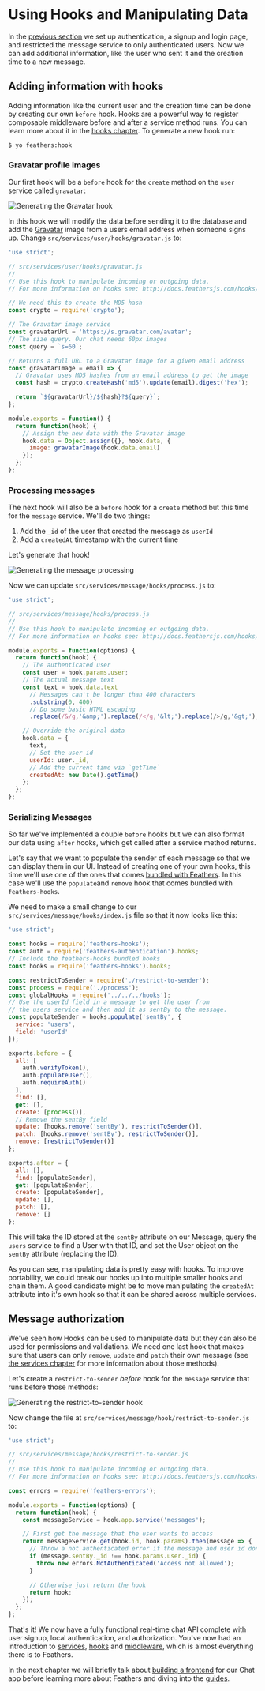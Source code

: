 # Using Hooks and Manipulating Data

In the [previous section](user-management.md) we set up authentication, a signup and login page, and restricted the message service to only authenticated users. Now we can add additional information, like the user who sent it and the creation time to a new message.

## Adding information with hooks

Adding information like the current user and the creation time can be done by creating our own `before` hook. Hooks are a powerful way to register composable middleware before and after a service method runs. You can learn more about it in the [hooks chapter](../hooks/readme.md). To generate a new hook run:

```
$ yo feathers:hook
```

### Gravatar profile images

Our first hook will be a `before` hook for the `create` method on the `user` service called `gravatar`:

![Generating the Gravatar hook](./assets/gravatar-hook.png)

In this hook we will modify the data before sending it to the database and add the [Gravatar](http://en.gravatar.com/) image from a users email address when someone signs up. Change `src/services/user/hooks/gravatar.js` to:

```js
'use strict';

// src/services/user/hooks/gravatar.js
//
// Use this hook to manipulate incoming or outgoing data.
// For more information on hooks see: http://docs.feathersjs.com/hooks/readme.html

// We need this to create the MD5 hash
const crypto = require('crypto');

// The Gravatar image service
const gravatarUrl = 'https://s.gravatar.com/avatar';
// The size query. Our chat needs 60px images
const query = `s=60`;

// Returns a full URL to a Gravatar image for a given email address
const gravatarImage = email => {
  // Gravatar uses MD5 hashes from an email address to get the image
  const hash = crypto.createHash('md5').update(email).digest('hex');

  return `${gravatarUrl}/${hash}?${query}`;
};

module.exports = function() {
  return function(hook) {
    // Assign the new data with the Gravatar image
    hook.data = Object.assign({}, hook.data, {
      image: gravatarImage(hook.data.email)
    });
  };
};
```

### Processing messages

The next hook will also be a `before` hook for a `create` method but this time for the `message` service.  We'll do two things:

1. Add the `_id` of the user that created the message as `userId`
2. Add a `createdAt` timestamp with the current time

Let's generate that hook!

![Generating the message processing](./assets/process-hook.png)

Now we can update `src/services/message/hooks/process.js` to:

```js
'use strict';

// src/services/message/hooks/process.js
// 
// Use this hook to manipulate incoming or outgoing data.
// For more information on hooks see: http://docs.feathersjs.com/hooks/readme.html

module.exports = function(options) {
  return function(hook) {
    // The authenticated user
    const user = hook.params.user;
    // The actual message text
    const text = hook.data.text
      // Messages can't be longer than 400 characters
      .substring(0, 400)
      // Do some basic HTML escaping
      .replace(/&/g,'&amp;').replace(/</g,'&lt;').replace(/>/g,'&gt;');

    // Override the original data
    hook.data = {
      text,
      // Set the user id
      userId: user._id,
      // Add the current time via `getTime`
      createdAt: new Date().getTime()
    };
  };
};
```

### Serializing Messages

So far we've implemented a couple `before` hooks but we can also format our data using `after` hooks, which get called after a service method returns.

Let's say that we want to populate the sender of each message so that we can display them in our UI. Instead of creating one of your own hooks, this time we'll use one of the ones that comes [bundled with Feathers](../hooks/bundled.md). In this case we'll use the `populate`and `remove` hook that comes bundled with `feathers-hooks`.

We need to make a small change to our `src/services/message/hooks/index.js` file so that it now looks like this:

```js
'use strict';

const hooks = require('feathers-hooks');
const auth = require('feathers-authentication').hooks;
// Include the feathers-hooks bundled hooks
const hooks = require('feathers-hooks').hooks;

const restrictToSender = require('./restrict-to-sender');
const process = require('./process');
const globalHooks = require('../../../hooks');
// Use the userId field in a message to get the user from
// the users service and then add it as sentBy to the message.
const populateSender = hooks.populate('sentBy', {
  service: 'users',
  field: 'userId'
});

exports.before = {
  all: [
    auth.verifyToken(),
    auth.populateUser(),
    auth.requireAuth()
  ],
  find: [],
  get: [],
  create: [process()],
  // Remove the sentBy field
  update: [hooks.remove('sentBy'), restrictToSender()],
  patch: [hooks.remove('sentBy'), restrictToSender()],
  remove: [restrictToSender()]
};

exports.after = {
  all: [],
  find: [populateSender],
  get: [populateSender],
  create: [populateSender],
  update: [],
  patch: [],
  remove: []
};
```

This will take the ID stored at the `sentBy` attribute on our Message, query the `users` service to find a User with that ID, and set the User object on the `sentBy` attribute (replacing the ID).

As you can see, manipulating data is pretty easy with hooks. To improve portability, we could break our hooks up into multiple smaller hooks and chain them. A good candidate might be to move manipulating the `createdAt` attribute into it's own hook so that it can be shared across multiple services.


## Message authorization

We've seen how Hooks can be used to manipulate data but they can also be used for permissions and validations. We need one last hook that makes sure that users can only `remove`, `update` and `patch` their own message (see [the services chapter](../services/readme.md) for more information about those methods). 

Let's create a `restrict-to-sender` _before_ hook for the `message` service that runs before those methods:

![Generating the restrict-to-sender hook](./assets/verify-hook.png)

Now change the file at `src/services/message/hook/restrict-to-sender.js` to:

```js
'use strict';

// src/services/message/hooks/restrict-to-sender.js
//
// Use this hook to manipulate incoming or outgoing data.
// For more information on hooks see: http://docs.feathersjs.com/hooks/readme.html

const errors = require('feathers-errors');

module.exports = function(options) {
  return function(hook) {
    const messageService = hook.app.service('messages');

    // First get the message that the user wants to access
    return messageService.get(hook.id, hook.params).then(message => {
      // Throw a not authenticated error if the message and user id don't match
      if (message.sentBy._id !== hook.params.user._id) {
        throw new errors.NotAuthenticated('Access not allowed');
      }

      // Otherwise just return the hook
      return hook;
    });
  };
};
```

That's it! We now have a fully functional real-time chat API complete with user signup, local authentication, and authorization. You've now had an introduction to [services](../services/readme.md), [hooks](../hooks/readme.md) and [middleware](../middleware/readme.md), which is almost everything there is to Feathers.

In the next chapter we will briefly talk about [building a frontend](frontend.md) for our Chat app before learning more about Feathers and diving into the [guides](../guides/readme.md).
